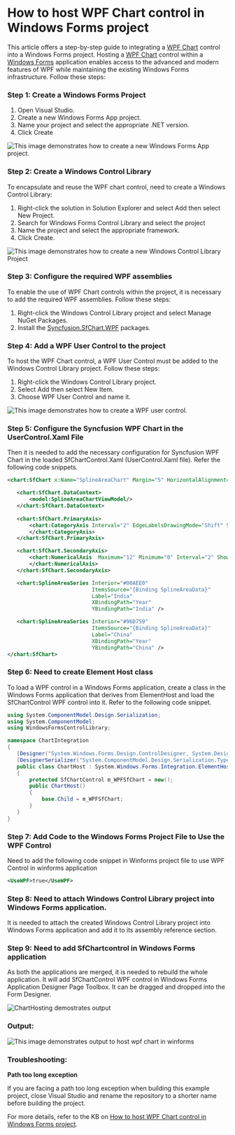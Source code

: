 # How to host WPF Chart control in Windows Forms project
This article offers a step-by-step guide to integrating a [WPF Chart](https://www.syncfusion.com/wpf-controls/charts) control into a Windows Forms project. Hosting a [WPF Chart](https://www.syncfusion.com/wpf-controls/charts) control within a [Windows Forms](https://help.syncfusion.com/windowsforms/overview) application enables access to the advanced and modern features of WPF while maintaining the existing Windows Forms infrastructure. Follow these steps:

### Step 1: Create a Windows Forms Project

   1. Open Visual Studio.
   2. Create a new Windows Forms App project.
   3. Name your project and select the appropriate .NET version.
   4. Click Create
      
 ![This image demonstrates how to create a new Windows Forms App project.](https://support.syncfusion.com/kb/agent/attachment/article/18893/inline?token=eyJhbGciOiJodHRwOi8vd3d3LnczLm9yZy8yMDAxLzA0L3htbGRzaWctbW9yZSNobWFjLXNoYTI1NiIsInR5cCI6IkpXVCJ9.eyJpZCI6IjM1MjAwIiwib3JnaWQiOiIzIiwiaXNzIjoic3VwcG9ydC5zeW5jZnVzaW9uLmNvbSJ9.A5dQXEVlZvVH69XldMbdO4L0mbTN3m_DmIyq-o9rfbE)
 
### Step 2: Create a Windows Control Library

To encapsulate and reuse the WPF chart control, need to create a Windows Control Library:

   1. Right-click the solution in Solution Explorer and select Add then select New Project.
   2.  Search for Windows Forms Control Library and select the project
   3. Name the project and select the appropriate framework.
   4. Click Create.
  
 ![This image demonstrates how to create a new Windows Control Library Project](https://support.syncfusion.com/kb/agent/attachment/article/18893/inline?token=eyJhbGciOiJodHRwOi8vd3d3LnczLm9yZy8yMDAxLzA0L3htbGRzaWctbW9yZSNobWFjLXNoYTI1NiIsInR5cCI6IkpXVCJ9.eyJpZCI6IjM1MjA0Iiwib3JnaWQiOiIzIiwiaXNzIjoic3VwcG9ydC5zeW5jZnVzaW9uLmNvbSJ9.drvonvGOiOSYAK4ALZICiP0TU82IeOZU2rlW6XcgE0k) 


### Step 3: Configure the required WPF assemblies

To enable the use of WPF Chart controls within the project, it is necessary to add the required WPF assemblies. Follow these steps:

1. Right-click the Windows Control Library project and select Manage NuGet Packages.
2. Install the [Syncfusion.SfChart.WPF](https://www.syncfusion.com/wpf-controls/charts) packages.

### Step 4: Add a WPF User Control to the project

To host the WPF Chart control, a WPF User Control must be added to the Windows Control Library project. Follow these steps:

   1. Right-click the Windows Control Library project.
   2. Select Add then select New Item.
   3. Choose WPF User Control and name it.
 
 ![This image demonstrates how to create a WPF user control.](https://support.syncfusion.com/kb/agent/attachment/article/18893/inline?token=eyJhbGciOiJodHRwOi8vd3d3LnczLm9yZy8yMDAxLzA0L3htbGRzaWctbW9yZSNobWFjLXNoYTI1NiIsInR5cCI6IkpXVCJ9.eyJpZCI6IjM1MjA2Iiwib3JnaWQiOiIzIiwiaXNzIjoic3VwcG9ydC5zeW5jZnVzaW9uLmNvbSJ9.wD73rn09JIl7lCmfcIDBFEf1-IkbC_7ZVzns1e57ZSU)

### Step 5: Configure the Syncfusion WPF Chart in the UserControl.Xaml File

Then it is needed to add the necessary configuration for Syncfusion WPF Chart in the loaded SfChartControl.Xaml (UserControl.Xaml file). Refer the following code snippets.

 ```xml
<chart:SfChart x:Name="SplineAreaChart" Margin="5" HorizontalAlignment="Center">

    <chart:SfChart.DataContext>
        <model:SplineAreaChartViewModel/>
    </chart:SfChart.DataContext>
    
    <chart:SfChart.PrimaryAxis>
        <chart:CategoryAxis Interval="2" EdgeLabelsDrawingMode="Shift" ShowGridLines="false" PlotOffset="10">
        </chart:CategoryAxis>
    </chart:SfChart.PrimaryAxis>

    <chart:SfChart.SecondaryAxis>
        <chart:NumericalAxis  Maximum="12" Minimum="0" Interval="2" ShowGridLines="True"  LabelFormat="0'%">
        </chart:NumericalAxis>
    </chart:SfChart.SecondaryAxis>

    <chart:SplineAreaSeries Interior="#00AEE0"
                            ItemsSource="{Binding SplineAreaData}"
                            Label="India"
                            XBindingPath="Year"
                            YBindingPath="India" />

    <chart:SplineAreaSeries Interior="#96D759"
                            ItemsSource="{Binding SplineAreaData}"
                            Label="China"
                            XBindingPath="Year"
                            YBindingPath="China" />
</chart:SfChart>
 ```
 
### Step 6: Need to create Element Host class

To load a WPF control in a Windows Forms application, create a class in the Windows Forms application that derives from ElementHost and load the SfChartControl WPF control into it. Refer to the following code snippet.
 
 ```csharp
using System.ComponentModel.Design.Serialization;
using System.ComponentModel;
using WindowsFormsControlLibrary;

namespace ChartIntegration
{
    [Designer("System.Windows.Forms.Design.ControlDesigner, System.Design")]
    [DesignerSerializer("System.ComponentModel.Design.Serialization.TypeCodeDomSerializer , System.Design", "System.ComponentModel.Design.Serialization.CodeDomSerializer, System.Design")]
    public class ChartHost : System.Windows.Forms.Integration.ElementHost
    {
        protected SfChartControl m_WPFSfChart = new();
        public ChartHost()
        {
            base.Child = m_WPFSfChart;
        }
    }
} 
 ```
 
### Step 7: Add Code to the Windows Forms Project File to Use the WPF Control

Need to add the following code snippet in Winforms project file to use WPF Control in winforms application
 
 ```xml
<UseWPF>true</UseWPF> 
 ```
 
### Step 8: Need to attach Windows Control Library project into Windows Forms application.

It is needed to attach the created Windows Control Library project into Windows Forms application and add it to its assembly reference section.

### Step 9: Need to add SfChartcontrol in Windows Forms application

As both the applications are merged, it is needed to rebuild the whole application. It will add SfChartControl WPF control in Windows Forms Application Designer Page Toolbox. It can be dragged and dropped into the Form Designer.
 
  
 ![ChartHosting demostrates output](https://support.syncfusion.com/kb/agent/attachment/article/18893/inline?token=eyJhbGciOiJodHRwOi8vd3d3LnczLm9yZy8yMDAxLzA0L3htbGRzaWctbW9yZSNobWFjLXNoYTI1NiIsInR5cCI6IkpXVCJ9.eyJpZCI6IjM2NjY2Iiwib3JnaWQiOiIzIiwiaXNzIjoic3VwcG9ydC5zeW5jZnVzaW9uLmNvbSJ9.YVFfTEwA6HYF-QvFvs2HBYaS3BcpMuA13oJCqw_-Tb4)


### Output:

 
 ![This image demonstrates output to host wpf chart in winforms](https://support.syncfusion.com/kb/agent/attachment/article/18893/inline?token=eyJhbGciOiJodHRwOi8vd3d3LnczLm9yZy8yMDAxLzA0L3htbGRzaWctbW9yZSNobWFjLXNoYTI1NiIsInR5cCI6IkpXVCJ9.eyJpZCI6IjM1MzAzIiwib3JnaWQiOiIzIiwiaXNzIjoic3VwcG9ydC5zeW5jZnVzaW9uLmNvbSJ9.DoIMMJd2NJMZpxJpi1MwMYBhVfG8i1swTcQqsRi60bA)

### Troubleshooting:

**Path too long exception**

If you are facing a path too long exception when building this example project, close Visual Studio and rename the repository to a shorter name before building the project.

For more details, refer to the KB on [How to host WPF Chart control in Windows Forms project](https://support.syncfusion.com/kb/article/18893/how-to-host-wpf-chart-control-in-windows-forms-project-).
